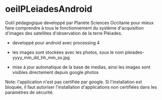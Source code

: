 # oeilPLeiadesAndroid

Outil pédagogique developpé par Planète Sciences Occitanie pour mieux faire comprendre à tous le fonctionnement du système d'acquisition d'images des satellites d'observation de la terre Pléiades.

- developpé pour android avec processing 4

- les images sont stockées avec les photos, sous le nom pleiades-yyyy_mm_dd_hh_mm_ss.jpg

- mise à jour automatique de la base de medias, ainsi les images sont visibles directement depuis google photos

Note: l'application n'est pas certifiée par google. Si l'installation est bloquée, il faut autoriser l'installation d'applications non certifiées dans les paramètres de sécurité.
